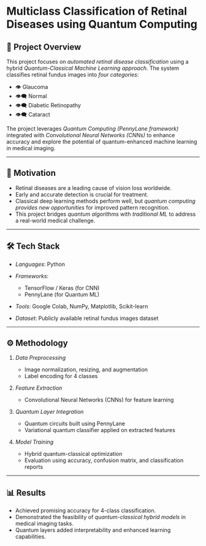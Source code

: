 # Multiclass Classification of Retinal Diseases using Quantum Computing

## 📌 Project Overview

This project focuses on *automated retinal disease classification* using a hybrid *Quantum-Classical Machine Learning approach*.
The system classifies retinal fundus images into *four categories*:

* 👁 Glaucoma
* 👁‍🗨 Normal
* 👁‍🗨 Diabetic Retinopathy
* 👁‍🗨 Cataract

The project leverages *Quantum Computing (PennyLane framework)* integrated with *Convolutional Neural Networks (CNNs)* to enhance accuracy and explore the potential of quantum-enhanced machine learning in medical imaging.

---

## 🚀 Motivation

* Retinal diseases are a leading cause of vision loss worldwide.
* Early and accurate detection is crucial for treatment.
* Classical deep learning methods perform well, but *quantum computing provides new opportunities* for improved pattern recognition.
* This project bridges *quantum algorithms* with *traditional ML* to address a real-world medical challenge.

---

## 🛠 Tech Stack

* *Languages*: Python
* *Frameworks*:

  * TensorFlow / Keras (for CNN)
  * PennyLane (for Quantum ML)
* *Tools*: Google Colab, NumPy, Matplotlib, Scikit-learn
* *Dataset*: Publicly available retinal fundus images dataset

---

## ⚙ Methodology

1. *Data Preprocessing*

   * Image normalization, resizing, and augmentation
   * Label encoding for 4 classes

2. *Feature Extraction*

   * Convolutional Neural Networks (CNNs) for feature learning

3. *Quantum Layer Integration*

   * Quantum circuits built using PennyLane
   * Variational quantum classifier applied on extracted features

4. *Model Training*

   * Hybrid quantum-classical optimization
   * Evaluation using accuracy, confusion matrix, and classification reports

---

## 📊 Results

* Achieved promising accuracy for 4-class classification.
* Demonstrated the feasibility of *quantum-classical hybrid models* in medical imaging tasks.
* Quantum layers added interpretability and enhanced learning capabilities.